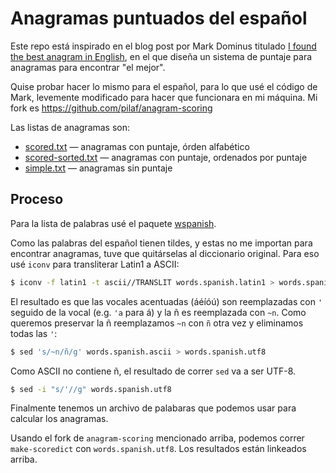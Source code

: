 # Anagramas puntuados del español

Este repo está inspirado en el blog post por Mark Dominus titulado [I found
the best anagram in English](https://blog.plover.com/lang/anagram-scoring.html),
en el que diseña un sistema de puntaje para anagramas para encontrar "el
mejor".

Quise probar hacer lo mismo para el español, para lo que usé el código de Mark,
levemente modificado para hacer que funcionara en mi máquina. Mi fork es
https://github.com/pilaf/anagram-scoring

Las listas de anagramas son:

* [scored.txt](scored.txt) &mdash; anagramas con puntaje, órden alfabético
* [scored-sorted.txt](scored-sorted.txt) &mdash; anagramas con puntaje,
  ordenados por puntaje
* [simple.txt](simple.txt) &mdash; anagramas sin puntaje

## Proceso

Para la lista de palabras usé el paquete
[wspanish](https://launchpad.net/ubuntu/+source/wspanish).

Como las palabras del español tienen tildes, y estas no me importan para
encontrar anagramas, tuve que quitárselas al diccionario original. Para eso usé
`iconv` para transliterar Latin1 a ASCII:

```bash
$ iconv -f latin1 -t ascii//TRANSLIT words.spanish.latin1 > words.spanish.ascii
```

El resultado es que las vocales acentuadas (áéíóú) son reemplazadas con `'`
seguido de la vocal (e.g. `'a` para á) y la ñ es reemplazada con `~n`. Como
queremos preservar la ñ reemplazamos `~n` con `ñ` otra vez y eliminamos todas
las `'`:

```bash
$ sed 's/~n/ñ/g' words.spanish.ascii > words.spanish.utf8
```

Como ASCII no contiene ñ, el resultado de correr `sed` va a ser UTF-8.

```bash
$ sed -i "s/'//g" words.spanish.utf8
```

Finalmente tenemos un archivo de palabaras que podemos usar para calcular los
anagramas.

Usando el fork de `anagram-scoring` mencionado arriba, podemos correr
`make-scoredict` con `words.spanish.utf8`. Los resultados están linkeados
arriba.
